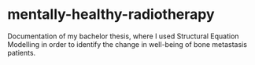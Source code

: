 # mentally-healthy-radiotherapy
Documentation of my bachelor thesis, where I used Structural Equation Modelling in order to identify the change in well-being of bone metastasis patients.
